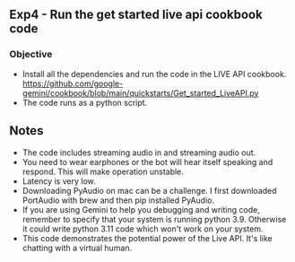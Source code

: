 ## Exp4 - Run the get started live api cookbook code

### Objective
- Install all the dependencies and run the code in the LIVE API cookbook.<br>
  https://github.com/google-gemini/cookbook/blob/main/quickstarts/Get_started_LiveAPI.py
- The code runs as a python script.

## Notes
- The code includes streaming audio in and streaming audio out.
- You need to wear earphones or the bot will hear itself speaking and respond. This will make operation unstable.
- Latency is very low.
- Downloading PyAudio on mac can be a challenge. I first downloaded PortAudio with brew and then pip installed PyAudio.
- If you are using Gemini to help you debugging and writing code, remember to specify that your system is running python 3.9. Otherwise it could write python 3.11 code which won't work on your system.
- This code demonstrates the potential power of the Live API. It's like chatting with a virtual human.
